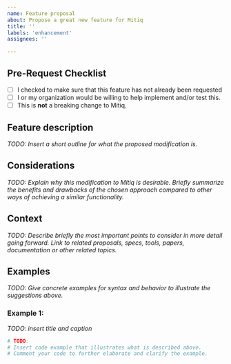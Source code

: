 ```yaml
---
name: Feature proposal
about: Propose a great new feature for Mitiq
title: ''
labels: 'enhancement'
assignees: ''

---
```

## Pre-Request Checklist

- [ ] I checked to make sure that this feature has not already been requested
- [ ] I or my organization would be willing to help implement and/or test this.
- [ ] This is **not** a breaking change to Mitiq.

## Feature description

_TODO: Insert a short outline for what the proposed modification is._

## Considerations

_TODO: Explain why this modification to Mitiq is desirable. Briefly summarize the benefits and drawbacks of the chosen approach compared to other ways of achieving a similar functionality._

## Context

_TODO: Describe briefly the most important points to consider in more detail going forward. Link to related proposals, specs, tools, papers, documentation or other related topics._

## Examples

_TODO: Give concrete examples for syntax and behavior to illustrate the suggestions above._

### Example 1:

_TODO: insert title and caption_

```python
# TODO: 
# Insert code example that illustrates what is described above.
# Comment your code to further elaborate and clarify the example.
```
